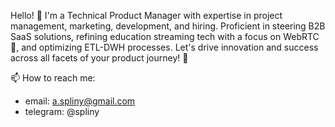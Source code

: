Hello! 👋 I'm a Technical Product Manager with expertise in project management, marketing, development, and hiring. Proficient in steering B2B SaaS solutions, refining education streaming tech with a focus on WebRTC 🎥, and optimizing ETL-DWH processes. Let's drive innovation and success across all facets of your product journey! 🚀

📫 How to reach me:
- email: a.spliny@gmail.com
- telegram: @spliny
